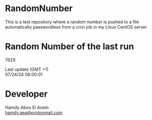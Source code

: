 # RandomNumber    
This is a test repository where a random number is pushed to a file automatically passwordless from a cron job in my Linux CentOS server    
# Random Number of the last run   
7629
      
Last update (GMT +1)    
07/24/24 06:00:01
# Developer    
Hamdy Abou El Anein   
hamdy.aea@protonmail.com
